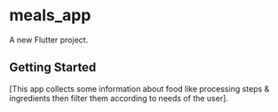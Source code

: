 # meals_app

A new Flutter project.

## Getting Started

[This app collects some information about food like processing steps & ingredients then filter them
according to needs of the user].
